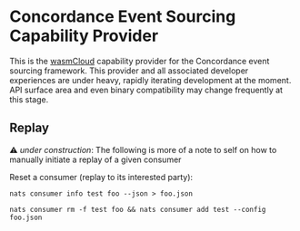 # Concordance Event Sourcing Capability Provider
This is the [wasmCloud](https://wasmcloud.com) capability provider for the Concordance event sourcing framework. This provider
and all associated developer experiences are under heavy, rapidly iterating development at the moment. API surface area and even
binary compatibility may change frequently at this stage.


## Replay
⚠️ _under construction_: The following is more of a note to self on how to manually initiate a replay of a given consumer

Reset a consumer (replay to its interested party):
```
nats consumer info test foo --json > foo.json

nats consumer rm -f test foo && nats consumer add test --config foo.json
```